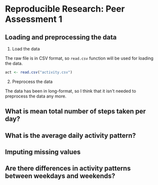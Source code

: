 # Reproducible Research: Peer Assessment 1







## Loading and preprocessing the data
1. Load the data

The raw file is in CSV format, so `read.csv` function will be used for loading the data.

```r
act <- read.csv("activity.csv")
```

2. Preprocess the data

The data has been in long-format, so I think that it isn't needed to preprocess the data any more.


## What is mean total number of steps taken per day?



## What is the average daily activity pattern?



## Imputing missing values



## Are there differences in activity patterns between weekdays and weekends?
